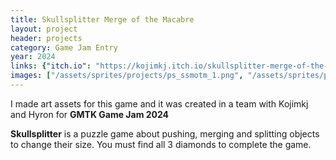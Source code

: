 ```yaml
---
title: Skullsplitter Merge of the Macabre
layout: project
header: projects
category: Game Jam Entry
year: 2024
links: {"itch.io": "https://kojimkj.itch.io/skullsplitter-merge-of-the-macabre"}
images: ["/assets/sprites/projects/ps_ssmotm_1.png", "/assets/sprites/projects/ps_ssmotm_2.png"]
---
```

I made art assets for this game and it was created in a team with Kojimkj and Hyron for **GMTK Game Jam 2024**

**Skullsplitter** is a puzzle game about pushing, merging and splitting objects to change their size. You must find all 3 diamonds to complete the game.
